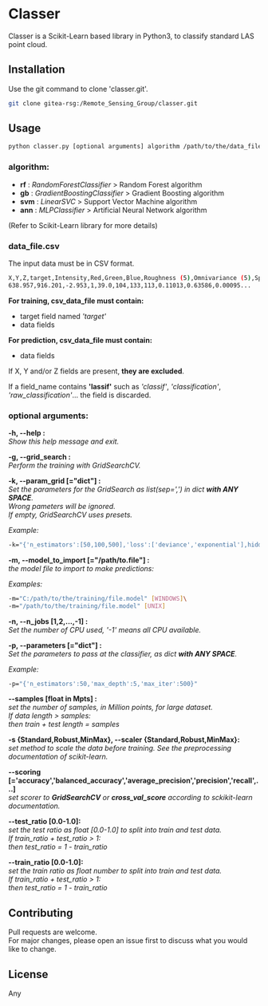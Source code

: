# **Classer**

Classer is a Scikit-Learn based library in Python3, to classify standard LAS point cloud. 

## **Installation**

Use the git command to clone 'classer.git'.

```bash
git clone gitea-rsg:/Remote_Sensing_Group/classer.git
```

## **Usage**

```bash
python classer.py [optional arguments] algorithm /path/to/the/data_file.csv
```

### **algorithm:**

* **rf** : *RandomForestClassifier* > Random Forest algorithm
* **gb** : *GradientBoostingClassifier* > Gradient Boosting algorithm
* **svm** : *LinearSVC* > Support Vector Machine algorithm
* **ann** : *MLPClassifier* > Artificial Neural Network algorithm

(Refer to Scikit-Learn library for more details)

### **data_file.csv**

The input data must be in CSV format.

```bash
X,Y,Z,target,Intensity,Red,Green,Blue,Roughness (5),Omnivariance (5),Sphericity (5)...
638.957,916.201,-2.953,1,39.0,104,133,113,0.11013,0.63586,0.00095...
```

**For training, csv_data_file must contain:**
* target field named *'target'*
* data fields

**For prediction, csv_data_file must contain:**
* data fields


If X, Y and/or Z fields are present, **they are excluded**.

If a field_name contains **'lassif'** such as *'classif'*, *'classification'*, *'raw_classification'*... the field is discarded.

### **optional arguments:**

**-h, --help :**\
*Show this help message and exit.*

**-g, --grid_search :**\
*Perform the training with GridSearchCV.*

**-k, --param_grid [="dict"] :**\
*Set the parameters for the GridSearch as list(sep=',') in dict **with ANY SPACE**.\
Wrong pameters will be ignored.\
If empty, GridSearchCV uses presets.*

*Example:*
```bash
-k="{'n_estimators':[50,100,500],'loss':['deviance','exponential'],hidden_layer_sizes':[[100,100],[50,100,50]]}"    
```
                            
**-m, --model_to_import [="/path/to.file"] :**\
*the model file to import to make predictions:*

*Examples:*
```bash
-m="C:/path/to/the/training/file.model" [WINDOWS]\
-m="/path/to/the/training/file.model" [UNIX]
```

**-n, --n_jobs [1,2,...,-1] :**\
*Set the number of CPU used, '-1' means all CPU available.*

**-p, --parameters [="dict"] :**\
*Set the parameters to pass at the classifier, as dict **with ANY SPACE**.*

*Example:*
```bash
-p="{'n_estimators':50,'max_depth':5,'max_iter':500}"
```

**--samples [float in Mpts] :**\
*set the number of samples, in Million points, for large dataset.\
If data length* *> samples:\
then train + test length = samples*

**-s {Standard,Robust,MinMax}, --scaler {Standard,Robust,MinMax}:**\
*set method to scale the data before training. See the preprocessing documentation of scikit-learn.*

**--scoring [='accuracy','balanced_accuracy','average_precision','precision','recall',...]**\
*set scorer to **GridSearchCV** or **cross_val_score** according to sckikit-learn documentation.*

**--test_ratio [0.0-1.0]:**\
*set the test ratio as float [0.0-1.0] to split into train and test data.\
If train_ratio + test_ratio > 1:\
then test_ratio = 1 - train_ratio*

**--train_ratio [0.0-1.0]:**\
*set the train ratio as float number to split into train and test data.\
If train_ratio + test_ratio > 1:\
then test_ratio = 1 - train_ratio*

## **Contributing**
Pull requests are welcome.\
For major changes, please open an issue first to discuss what you would like to change.

## **License**
Any